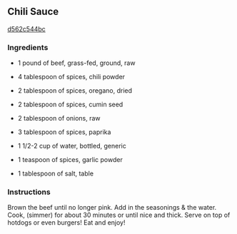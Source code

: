 ## Chili Sauce

[d562c544bc](http://www.food.com/recipe/chili-sauce-379710)

### Ingredients

 - 1 pound of beef, grass-fed, ground, raw

 - 4 tablespoon of spices, chili powder

 - 2 tablespoon of spices, oregano, dried

 - 2 tablespoon of spices, cumin seed

 - 2 tablespoon of onions, raw

 - 3 tablespoon of spices, paprika

 - 1 1/2-2 cup of water, bottled, generic

 - 1 teaspoon of spices, garlic powder

 - 1 tablespoon of salt, table

### Instructions

Brown the beef until no longer pink. Add in the seasonings & the water. Cook, (simmer) for about 30 minutes or until nice and thick. Serve on top of hotdogs or even burgers! Eat and enjoy!